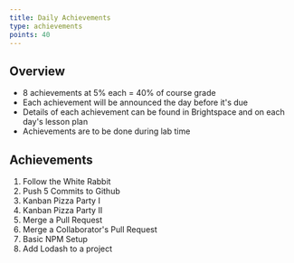 ```yaml
---
title: Daily Achievements
type: achievements
points: 40
---
```


## Overview

- 8 achievements at 5% each = 40% of course grade
- Each achievement will be announced the day before it's due
- Details of each achievement can be found in Brightspace and on each day's lesson plan
- Achievements are to be done during lab time

## Achievements

1. Follow the White Rabbit
2. Push 5 Commits to Github
3. Kanban Pizza Party I
4. Kanban Pizza Party II
5. Merge a Pull Request
6. Merge a Collaborator's Pull Request
7. Basic NPM Setup
8. Add Lodash to a project
